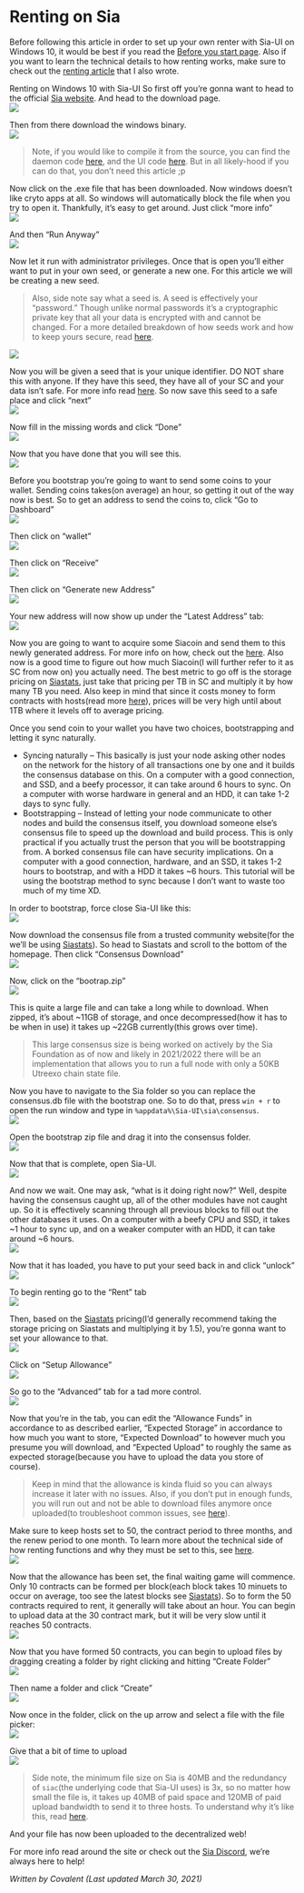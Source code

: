 # Renting on Sia
Before following this article in order to set up your own renter with Sia-UI on Windows 10, it would be best if you read the [Before you start page](). Also if you want to learn the technical details to how renting works, make sure to check out the [renting article]() that I also wrote.

Renting on Windows 10 with Sia-UI
So first off you’re gonna want to head to the official [Sia website](https://sia.tech/). And head to the download page. \
![](/src/static/assets/renting-on-sia/image-4.png)

Then from there download the windows binary. \
![](/src/static/assets/renting-on-sia/image-5.png)

>Note, if you would like to compile it from the source, you can find the daemon code [here](https://gitlab.com/NebulousLabs/Sia), and the UI code [here](https://gitlab.com/NebulousLabs/Sia-UI). But in all likely-hood if you can do that, you don’t need this article ;p

Now click on the .exe file that has been downloaded. Now windows doesn’t like cryto apps at all. So windows will automatically block the file when you try to open it. Thankfully, it’s easy to get around. Just click “more info” \
![](/src/static/assets/renting-on-sia/image-6.png)

And then “Run Anyway” \
![](/src/static/assets/renting-on-sia/image-7.png)

Now let it run with administrator privileges. Once that is open you’ll either want to put in your own seed, or generate a new one. For this article we will be creating a new seed.

> Also, side note say what a seed is. A seed is effectively your “password.” Though unlike normal passwords it’s a cryptographic private key that all your data is encrypted with and cannot be changed. For a more detailed breakdown of how seeds work and how to keep yours secure, read [here]().

![](/src/static/assets/renting-on-sia/image-8.png)

Now you will be given a seed that is your unique identifier. DO NOT share this with anyone. If they have this seed, they have all of your SC and your data isn’t safe. For more info read [here](). So now save this seed to a safe place and click “next” \
![](/src/static/assets/renting-on-sia/image-9.png)

Now fill in the missing words and click “Done” \
![](/src/static/assets/renting-on-sia/image-10.png)

Now that you have done that you will see this. \
![](/src/static/assets/renting-on-sia/image-11.png)

Before you bootstrap you’re going to want to send some coins to your wallet. Sending coins takes(on average) an hour, so getting it out of the way now is best. So to get an address to send the coins to, click “Go to Dashboard” \
![](/src/static/assets/renting-on-sia/image-11.5.png)

Then click on “wallet” \
![](/src/static/assets/renting-on-sia/image-12.png)

Then click on “Receive” \
![](/src/static/assets/renting-on-sia/image-14.png)

Then click on “Generate new Address” \
![](/src/static/assets/renting-on-sia/image-15.png)


Your new address will now show up under the “Latest Address” tab: \
![](/src/static/assets/renting-on-sia/image-16.png)


Now you are going to want to acquire some Siacoin and send them to this newly generated address. For more info on how, check out the [here](). Also now is a good time to figure out how much Siacoin(I will further refer to it as SC from now on) you actually need. The best metric to go off is the storage pricing on [Siastats](https://siastats.info/storage_pricing), just take that pricing per TB in SC and multiply it by how many TB you need. Also keep in mind that since it costs money to form contracts with hosts(read more [here]()), prices will be very high until about 1TB where it levels off to average pricing.

Once you send coin to your wallet you have two choices, bootstrapping and letting it sync naturally.

* Syncing naturally – This basically is just your node asking other nodes on the network for the history of all transactions one by one and it builds the consensus database on this. On a computer with a good connection, and SSD, and a beefy processor, it can take around 6 hours to sync. On a computer with worse hardware in general and an HDD, it can take 1-2 days to sync fully.
* Bootstrapping – Instead of letting your node communicate to other nodes and build the consensus itself, you download someone else’s consensus file to speed up the download and build process. This is only practical if you actually trust the person that you will be bootstrapping from. A borked consensus file can have security implications. On a computer with a good connection, hardware, and an SSD, it takes 1-2 hours to bootstrap, and with a HDD it takes ~6 hours.
This tutorial will be using the bootstrap method to sync because I don’t want to waste too much of my time XD.

In order to bootstrap, force close Sia-UI like this: \
![](/src/static/assets/renting-on-sia/image-17.png)

Now download the consensus file from a trusted community website(for the we’ll be using [Siastats]()). So head to Siastats and scroll to the bottom of the homepage. Then click “Consensus Download” \
![](/src/static/assets/renting-on-sia/image-18.png)

Now, click on the “bootrap.zip” \
![](/src/static/assets/renting-on-sia/image-19.png)

This is quite a large file and can take a long while to download. When zipped, it’s about ~11GB of storage, and once decompressed(how it has to be when in use) it takes up ~22GB currently(this grows over time).

> This large consensus size is being worked on actively by the Sia Foundation as of now and likely in 2021/2022 there will be an implementation that allows you to run a full node with only a 50KB Utreexo chain state file.

Now you have to navigate to the Sia folder so you can replace the consensus.db file with the bootstrap one. So to do that, press `win + r` to open the run window and type in `%appdata%\Sia-UI\sia\consensus`. \
![](/src/static/assets/renting-on-sia/image-20.png)

Open the bootstrap zip file and drag it into the consensus folder. \
![](/src/static/assets/renting-on-sia/image-21.png)

Now that that is complete, open Sia-UI. \
![](/src/static/assets/renting-on-sia/image-22.png)

And now we wait. One may ask, “what is it doing right now?” Well, despite having the consensus caught up, all of the other modules have not caught up. So it is effectively scanning through all previous blocks to fill out the other databases it uses. On a computer with a beefy CPU and SSD, it takes ~1 hour to sync up, and on a weaker computer with an HDD, it can take around ~6 hours. \
![](/src/static/assets/renting-on-sia/image-23.png)

Now that it has loaded, you have to put your seed back in and click “unlock” \
![](/src/static/assets/renting-on-sia/image-24.png)

To begin renting go to the “Rent” tab \
![](/src/static/assets/renting-on-sia/image-25.png)

Then, based on the [Siastats](https://siastats.info/storage_pricing) pricing(I’d generally recommend taking the storage pricing on Siastats and multiplying it by 1.5), you’re gonna want to set your allowance to that. \
![](/src/static/assets/renting-on-sia/image-26.png)

Click on “Setup Allowance” \
![](/src/static/assets/renting-on-sia/image-27.png)

So go to the “Advanced” tab for a tad more control. \
![](/src/static/assets/renting-on-sia/image-28.png)

Now that you’re in the tab, you can edit the “Allowance Funds” in accordance to as described earlier, “Expected Storage” in accordance to how much you want to store, “Expected Download” to however much you presume you will download, and “Expected Upload” to roughly the same as expected storage(because you have to upload the data you store of course).

> Keep in mind that the allowance is kinda fluid so you can always increase it later with no issues. Also, if you don’t put in enough funds, you will run out and not be able to download files anymore once uploaded(to troubleshoot common issues, see [here]()).

Make sure to keep hosts set to 50, the contract period to three months, and the renew period to one month. To learn more about the technical side of how renting functions and why they must be set to this, see [here](). \
![](/src/static/assets/renting-on-sia/image-29.png)

Now that the allowance has been set, the final waiting game will commence. Only 10 contracts can be formed per block(each block takes 10 minuets to occur on average, too see the latest blocks see [Siastats](https://siastats.info/)). So to form the 50 contracts required to rent, it generally will take about an hour. You can begin to upload data at the 30 contract mark, but it will be very slow until it reaches 50 contracts. \
![](/src/static/assets/renting-on-sia/image-30.png)

Now that you have formed 50 contracts, you can begin to upload files by dragging creating a folder by right clicking and hitting “Create Folder” \
![](/src/static/assets/renting-on-sia/image-31.png)

Then name a folder and click “Create” \
![](/src/static/assets/renting-on-sia/image-32.png)

Now once in the folder, click on the up arrow and select a file with the file picker: \
![](/src/static/assets/renting-on-sia/image-33.png)

Give that a bit of time to upload \
![](/src/static/assets/renting-on-sia/image-37.png)
> Side note, the minimum file size on Sia is 40MB and the redundancy of `siac`(the underlying code that Sia-UI uses) is 3x, so no matter how small the file is, it takes up 40MB of paid space and 120MB of paid upload bandwidth to send it to three hosts. To understand why it’s like this, read [here]().


And your file has now been uploaded to the decentralized web!

For more info read around the site or check out the [Sia Discord](https://discord.com/invite/sia), we’re always here to help!

*Written by Covalent (Last updated March 30, 2021)*
